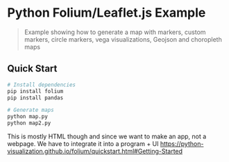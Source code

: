 # Python Folium/Leaflet.js Example

> Example showing how to generate a map with markers, custom markers, circle markers, vega visualizations, Geojson and choropleth maps

## Quick Start

``` bash
# Install dependencies
pip install folium
pip install pandas

# Generate maps
python map.py
python map2.py
```
This is mostly HTML though and since we want to make an app, not a webpage. We have to integrate it into a program + UI
https://python-visualization.github.io/folium/quickstart.html#Getting-Started

